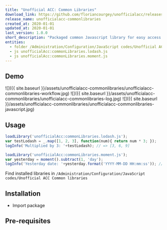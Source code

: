 ```yaml
---
title: "Unofficial ACC: Common Libraries"
download_link: https://github.com/floriancourgey/unofficialacc/releases/download/unofficialacc-commonlibraries-1.0.0/unofficialacc-commonlibraries.xml
release_name: unofficialacc-commonlibraries
created_at: 2020-01-01
updated_at: 2020-01-01
last_version: 1.0.0
short_description: "Packaged common Javascript library for easy access: lodash, moment and more to come!"
entities:
  - folder /Administration/Configuration/JavaScript codes/Unofficial ACC Common libraries
  - js unofficialAcc:commonLibraries.lodash.js
  - js unofficialAcc:commonLibraries.moment.js
---
```


<!--more-->

## Demo

![]({{ site.baseurl }}/assets/unofficialacc-commonlibraries/unofficialacc-commonlibraries-workflow.jpg)
![]({{ site.baseurl }}/assets/unofficialacc-commonlibraries/unofficialacc-commonlibraries-log.jpg)
![]({{ site.baseurl }}/assets/unofficialacc-commonlibraries/unofficialacc-commonlibraries-javascript.jpg)

## Usage

```js
loadLibrary('unofficialAcc:commonLibraries.lodash.js');
var testLodash = _.map([1, 2, 3], function(num){ return num * 3; });
logInfo('Multiplied by 3: '+testLodash); // => [3, 6, 9]

loadLibrary('unofficialAcc:commonLibraries.moment.js');
var yesterday = moment().subtract(1, 'day');
logInfo('Yesterday date: '+yesterday.format('YYYY-MM-DD HH:mm:ss')); // => 2020-07-27 15:12:59
```

Find installed libraries in `/Administration/Configuration/JavaScript codes/Unofficial ACC Common libraries`

## Installation

- Import package

## Pre-requisites
